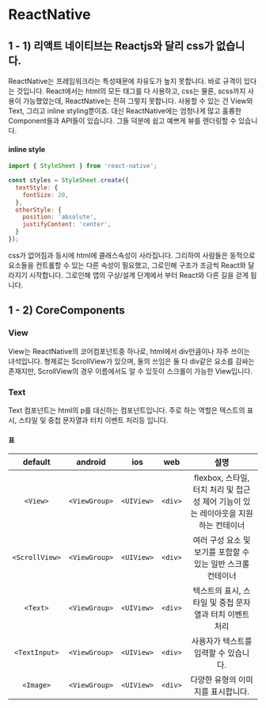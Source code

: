 # ReactNative 

## 1 - 1) 리액트 네이티브는 Reactjs와 달리 css가 없습니다.

ReactNative는 프레임워크라는 특성때문에 자유도가 높지 못합니다. 바로 규격이 있다는 것입니다. React에서는 html의 모든 태그를 다 사용하고, css는 물론, scss까지 사용이 가능했었는데, ReactNative는 전혀 그렇지 못합니다. 사용할 수 있는 건 View와 Text, 그리고 inline styling뿐이죠. 대신 ReactNative에는 엄청나게 많고 훌륭한 Component들과 API들이 있습니다. 그들 덕분에 쉽고 예쁘게 뷰를 렌더링할 수 있습니다.

#### inline style
```JAVASCRIPT
import { StyleSheet } from 'react-native'; 

const styles = StyleSheet.create({
  textStyle: {
    fontSize: 20,
  },
  otherStyle: {
    position: 'absolute',
    justifyContent: 'center',
  }
});
```

css가 없어짐과 동시에 html에 클래스속성이 사라집니다. 그리하여 사람들은 동적으로 요소들을 컨트롤할 수 있는 다른 속성이 필요했고, 그로인해 구조가 조금씩 React와 달라지기 시작합니다. 그로인해 앱의 구상/설계 단계에서 부터 React와 다른 길을 걷게 됩니다.

## 1 - 2) CoreComponents

### View

View는 ReactNative의 코어컴포넌트중 하나로, html에서 div만큼이나 자주 쓰이는 녀석입니다. 형제로는 ScrollView가 있으며, 둘의 쓰임은 둘 다 div같은 요소를 감싸는 존재지만, ScrollView의 경우 이름에서도 알 수 있듯이 스크롤이 가능한 View입니다. 

### Text

Text 컴포넌트는 html의 p를 대신하는 컴포넌트입니다. 주로 하는 역할은 텍스트의 표시, 스타일 및 중첩 문자열과 터치 이벤트 처리등 입니다.

#### 표

|default| android|ios|web|설명|
|:---:|:---:|:---:|:---:|:---:|
|`<View>`|`<ViewGroup>`|`<UIView>`|`<div>`|flexbox, 스타일, 터치 처리 및 접근성 제어 기능이 있는 레이아웃을 지원하는 컨테이너|
|`<ScrollView>`|`<ViewGroup>`|`<UIView>`|`<div>`|여러 구성 요소 및 보기를 포함할 수 있는 일반 스크롤 컨테이너|
|`<Text>`|`<ViewGroup>`|`<UIView>`|`<div>`|텍스트의 표시, 스타일 및 중첩 문자열과 터치 이벤트 처리|
|`<TextInput>`|`<ViewGroup>`|`<UIView>`|`<div>`|사용자가 텍스트를 입력할 수 있습니다.|
|`<Image>`|`<ViewGroup>`|`<UIView>`|`<div>`|다양한 유형의 이미지를 표시합니다.|